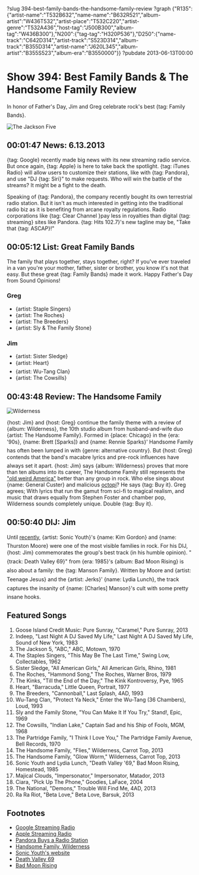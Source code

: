 ?slug 394-best-family-bands-the-handsome-family-review
?graph {"R135":{"artist-name":"T532B632","name-name":"B632R521","album-artist":"W436T532","artist-place":"T532C220","artist-genre":"T532A436","host-tag":"J500B300","album-tag":"W436B300"},"N200":{"tag-tag":"H320P536"},"D250":{"name-track":"C642D314","artist-track":"S523D314","album-track":"B355D314","artist-name":"J620L345","album-artist":"B355S523","album-era":"B3550000"}}
?pubdate 2013-06-13T00:00

# Show 394: Best Family Bands & The Handsome Family Review
In honor of Father's Day, Jim and Greg celebrate rock's best {tag: Family Bands}.

![The Jackson Five](http://static.soundopinions.org/images/2013/jacksonfive.jpg)

## 00:01:47 News: 6.13.2013
{tag: Google} recently made big news with its new streaming radio service. But once again, {tag: Apple} is here to take back the spotlight. {tag: iTunes Radio} will allow users to customize their stations, like with {tag: Pandora}, and use "DJ {tag: Siri}" to make requests. Who will win the battle of the streams? It might be a fight to the death.

Speaking of {tag: Pandora}, the company recently bought its own terrestrial radio station. But it isn't as much interested in getting into the traditional radio biz as it is benefiting from arcane royalty regulations. Radio corporations like {tag: Clear Channel }pay less in royalties than digital {tag: streaming} sites like Pandora. {tag: Hits 102.7}'s new tagline may be, "Take that {tag: ASCAP}!"

## 00:05:12 List: Great Family Bands
The family that plays together, stays together, right? If you've ever traveled in a van you're your mother, father, sister or brother, you know it's not that easy. But these great {tag: Family Bands} made it work. Happy Father's Day from Sound Opinions!

### Greg
- {artist: Staple Singers}
- {artist: The Roches}
- {artist: The Breeders}
- {artist: Sly & The Family Stone}

### Jim
- {artist: Sister Sledge}
- {artist: Heart}
- {artist: Wu-Tang Clan}
- {artist: The Cowsills}

## 00:43:48 Review: The Handsome Family
![Wilderness](http://is5.mzstatic.com/image/thumb/Music2/v4/b9/ae/91/b9ae913f-01ca-8c17-2252-8c1be6234bcd/source/600x600bb.jpg "4671022/641361909")

{host: Jim} and {host: Greg} continue the family theme with a review of {album: Wilderness}, the 10th studio album from husband-and-wife duo {artist: The Handsome Family}. Formed in {place: Chicago} in the {era: '90s}, {name: Brett [Sparks]} and {name: Rennie Sparks}' Handsome Family has often been lumped in with {genre: alternative country}. But {host: Greg} contends that the band's macabre lyrics and pre-rock influences have always set it apart. {host: Jim} says {album: Wilderness} proves that more than ten albums into its career, The Handsome Family still represents the ["old weird America"](http://us.macmillan.com/theoldweirdamerica/GreilMarcus)  better than any group in rock. Who else sings about {name: General Custer} and malicious [octopi](http://www.youtube.com/watch?v=w-NHP_B-b7k)? He says {tag: Buy it}. Greg agrees; With lyrics that run the gamut from sci-fi to magical realism, and music that draws equally from Stephen Foster and chamber pop, Wilderness sounds completely unique. Double {tag: Buy it}.

## 00:50:40 DIJ: Jim
Until [recently](http://www.newyorker.com/reporting/2013/06/03/130603fa_fact_halberstadt), {artist: Sonic Youth}'s {name: Kim Gordon} and {name: Thurston Moore} were one of the most visible families in rock. For his DIJ, {host: Jim} commemorates the group's best track (in his humble opinion). "{track: Death Valley 69}" from {era: 1985}'s {album: Bad Moon Rising} is also about a family: the {tag: Manson Family}. Written by Moore and {artist: Teenage Jesus} and the {artist: Jerks}' {name: Lydia Lunch}, the track captures the insanity of {name: [Charles] Manson}'s cult with some pretty insane hooks.

## Featured Songs
1. Goose Island Credit Music: Pure Sunray, "Caramel," Pure Sunray, 2013
2. Indeep, "Last Night A DJ Saved My Life," Last Night A DJ Saved My Life, Sound of New York, 1983
3. The Jackson 5, "ABC," ABC, Motown, 1970
4. The Staples Singers, "This May Be The Last Time," Swing Low, Collectables, 1962
5. Sister Sledge, "All American Girls," All American Girls, Rhino, 1981
6. The Roches, "Hammond Song," The Roches, Warner Bros, 1979
7. The Kinks, "Till the End of the Day," The Kink Kontroversy, Pye, 1965
8. Heart, "Barracuda," Little Queen, Portrait, 1977
9. The Breeders, "Cannonball," Last Splash, 4AD, 1993
10. Wu-Tang Clan, "Protect Ya Neck," Enter the Wu-Tang (36 Chambers), Loud, 1993
11. Sly and the Family Stone, "You Can Make It If You Try," Stand!, Epic, 1969
12. The Cowsills, "Indian Lake," Captain Sad and his Ship of Fools, MGM, 1968
13. The Partridge Family, "I Think I Love You," The Partridge Family Avenue, Bell Records, 1970
14. The Handsome Family, "Flies," Wilderness, Carrot Top, 2013
15. The Handsome Family, "Glow Worm," Wilderness, Carrot Top, 2013
16. Sonic Youth and Lydia Lunch, "Death Valley '69," Bad Moon Rising, Homestead, 1985
17. Majical Clouds, "Impersonator," Impersonator, Matador, 2013
18. Ciara, "Pick Up The Phone," Goodies, LaFace, 2004
19. The National, "Demons," Trouble Will Find Me, 4AD, 2013
20. Ra Ra Riot, "Beta Love," Beta Love, Barsuk, 2013

## Footnotes
- [Google Streaming Radio](http://www.wired.co.uk/news/archive/2013-05/31/google-all-access-ios)
- [Apple Streaming Radio](http://news.cnet.com/8301-13579_3-57588505-37/meet-itunes-radio-apples-long-awaited-streaming-music-service/)
- [Pandora Buys a Radio Station](http://www.businessweek.com/articles/2013-06-12/to-make-a-point-about-royalties-pandora-buys-a-radio-station)
- [Handsome Family, Wilderness](http://www.handsomefamily.com/Nmerch.html#cd)
- [Sonic Youth's website](http://www.sonicyouth.com/)
- [Death Valley 69](http://www.youtube.com/watch?v=9k0dJEkzXc4)
- [Bad Moon Rising](http://sonicyouth.kungfustore.com/category/80-music/product/2791-bad-moon-rising-180g-blue-vinyl-lp-sonr09-lp)
